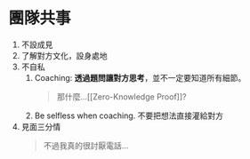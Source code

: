 # 團隊共事
1. 不設成見
2. 了解對方文化，設身處地
3. 不自私
	1. Coaching: **透過題問讓對方思考**，並不一定要知道所有細節。
		> 那什麼...[[Zero-Knowledge Proof]]?
	2. Be selfless when coaching. 不要把想法直接灌給對方
4. 見面三分情
	> 不過我真的很討厭電話...